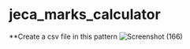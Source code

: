 # jeca_marks_calculator
**Create a csv file in this pattern 
![Screenshot (166)](https://github.com/Programmerlogic/jeca_marks_calculator/assets/90715479/a18466f8-ab93-4170-ac25-52763ac39178)
